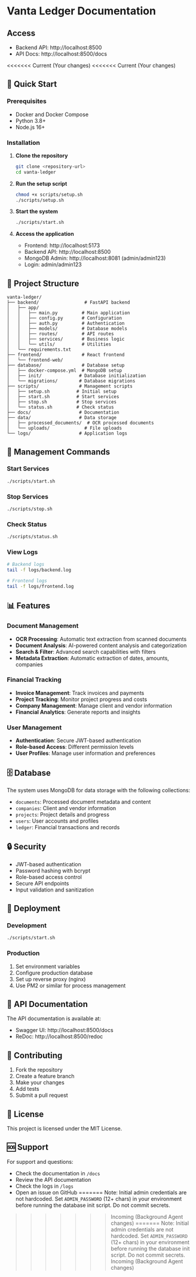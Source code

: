 # Vanta Ledger Documentation

## Access
- Backend API: http://localhost:8500
- API Docs: http://localhost:8500/docs

<<<<<<< Current (Your changes)
<<<<<<< Current (Your changes)
## 🚀 Quick Start

### Prerequisites
- Docker and Docker Compose
- Python 3.8+
- Node.js 16+

### Installation

1. **Clone the repository**
   ```bash
   git clone <repository-url>
   cd vanta-ledger
   ```

2. **Run the setup script**
   ```bash
   chmod +x scripts/setup.sh
   ./scripts/setup.sh
   ```

3. **Start the system**
   ```bash
   ./scripts/start.sh
   ```

4. **Access the application**
   - Frontend: http://localhost:5173
   - Backend API: http://localhost:8500
   - MongoDB Admin: http://localhost:8081 (admin/admin123)
   - Login: admin/admin123

## 📁 Project Structure

```
vanta-ledger/
├── backend/                 # FastAPI backend
│   ├── app/
│   │   ├── main.py         # Main application
│   │   ├── config.py       # Configuration
│   │   ├── auth.py         # Authentication
│   │   ├── models/         # Database models
│   │   ├── routes/         # API routes
│   │   ├── services/       # Business logic
│   │   └── utils/          # Utilities
│   └── requirements.txt
├── frontend/               # React frontend
│   └── frontend-web/
├── database/               # Database setup
│   ├── docker-compose.yml  # MongoDB setup
│   ├── init/              # Database initialization
│   └── migrations/        # Database migrations
├── scripts/               # Management scripts
│   ├── setup.sh          # Initial setup
│   ├── start.sh          # Start services
│   ├── stop.sh           # Stop services
│   └── status.sh         # Check status
├── docs/                  # Documentation
├── data/                  # Data storage
│   ├── processed_documents/  # OCR processed documents
│   └── uploads/             # File uploads
└── logs/                  # Application logs
```

## 🔧 Management Commands

### Start Services
```bash
./scripts/start.sh
```

### Stop Services
```bash
./scripts/stop.sh
```

### Check Status
```bash
./scripts/status.sh
```

### View Logs
```bash
# Backend logs
tail -f logs/backend.log

# Frontend logs
tail -f logs/frontend.log
```

## 📊 Features

### Document Management
- **OCR Processing**: Automatic text extraction from scanned documents
- **Document Analysis**: AI-powered content analysis and categorization
- **Search & Filter**: Advanced search capabilities with filters
- **Metadata Extraction**: Automatic extraction of dates, amounts, companies

### Financial Tracking
- **Invoice Management**: Track invoices and payments
- **Project Tracking**: Monitor project progress and costs
- **Company Management**: Manage client and vendor information
- **Financial Analytics**: Generate reports and insights

### User Management
- **Authentication**: Secure JWT-based authentication
- **Role-based Access**: Different permission levels
- **User Profiles**: Manage user information and preferences

## 🗄️ Database

The system uses MongoDB for data storage with the following collections:
- `documents`: Processed document metadata and content
- `companies`: Client and vendor information
- `projects`: Project details and progress
- `users`: User accounts and profiles
- `ledger`: Financial transactions and records

## 🔒 Security

- JWT-based authentication
- Password hashing with bcrypt
- Role-based access control
- Secure API endpoints
- Input validation and sanitization

## 🚀 Deployment

### Development
```bash
./scripts/start.sh
```

### Production
1. Set environment variables
2. Configure production database
3. Set up reverse proxy (nginx)
4. Use PM2 or similar for process management

## 📝 API Documentation

The API documentation is available at:
- Swagger UI: http://localhost:8500/docs
- ReDoc: http://localhost:8500/redoc

## 🤝 Contributing

1. Fork the repository
2. Create a feature branch
3. Make your changes
4. Add tests
5. Submit a pull request

## 📄 License

This project is licensed under the MIT License.

## 🆘 Support

For support and questions:
- Check the documentation in `/docs`
- Review the API documentation
- Check the logs in `/logs`
- Open an issue on GitHub
=======
Note: Initial admin credentials are not hardcoded. Set `ADMIN_PASSWORD` (12+ chars) in your environment before running the database init script. Do not commit secrets.
>>>>>>> Incoming (Background Agent changes)
=======
Note: Initial admin credentials are not hardcoded. Set `ADMIN_PASSWORD` (12+ chars) in your environment before running the database init script. Do not commit secrets.
>>>>>>> Incoming (Background Agent changes)
